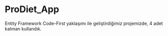 # ProDiet_App

Entity Framework Code-First yaklaşımı ile geliştirdiğimiz projemizde, 4 adet katman kullandık.  
